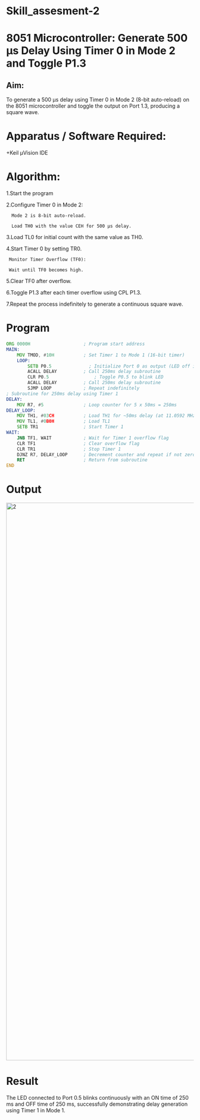# Skill_assesment-2
# 8051 Microcontroller: Generate 500 µs Delay Using Timer 0 in Mode 2 and Toggle P1.3
## Aim:
To generate a 500 µs delay using Timer 0 in Mode 2 (8-bit auto-reload) on the 8051 microcontroller and toggle the output on Port 1.3, producing a square wave.
# Apparatus / Software Required:
+Keil µVision IDE
# Algorithm:
1.Start the program 

2.Configure Timer 0 in Mode 2:

      Mode 2 is 8-bit auto-reload.

      Load TH0 with the value CEH for 500 µs delay.

3.Load TL0 for initial count with the same value as TH0.

4.Start Timer 0 by setting TR0.

     Monitor Timer Overflow (TF0):

     Wait until TF0 becomes high.

5.Clear TF0 after overflow.

6.Toggle P1.3 after each timer overflow using CPL P1.3.

7.Repeat the process indefinitely to generate a continuous square wave.


# Program
```asm
ORG 0000H                    ; Program start address
MAIN:
    MOV TMOD, #10H           ; Set Timer 1 to Mode 1 (16-bit timer)
	LOOP:
        SETB P0.5              ; Initialize Port 0 as output (LED off initially, assuming active low)
        ACALL DELAY          ; Call 250ms delay subroutine
        CLR P0.5		         ; Toggle P0.5 to blink LED
		ACALL DELAY          ; Call 250ms delay subroutine
        SJMP LOOP            ; Repeat indefinitely
; Subroutine for 250ms delay using Timer 1
DELAY:
    MOV R7, #5               ; Loop counter for 5 x 50ms = 250ms
DELAY_LOOP:
    MOV TH1, #03CH           ; Load TH1 for ~50ms delay (at 11.0592 MHz)
    MOV TL1, #0B0H           ; Load TL1
    SETB TR1                 ; Start Timer 1
WAIT:
    JNB TF1, WAIT            ; Wait for Timer 1 overflow flag
    CLR TF1                  ; Clear overflow flag
    CLR TR1                  ; Stop Timer 1
    DJNZ R7, DELAY_LOOP      ; Decrement counter and repeat if not zero
    RET                      ; Return from subroutine
END
```
# Output

<img width="700" height="1500" alt="2" src="https://github.com/user-attachments/assets/af50b544-be1c-4b82-b5d6-8a3d25757b4e" />

# Result
The LED connected to Port 0.5 blinks continuously with an ON time of 250 ms and OFF time of 250 ms, successfully demonstrating delay generation using Timer 1 in Mode 1.
